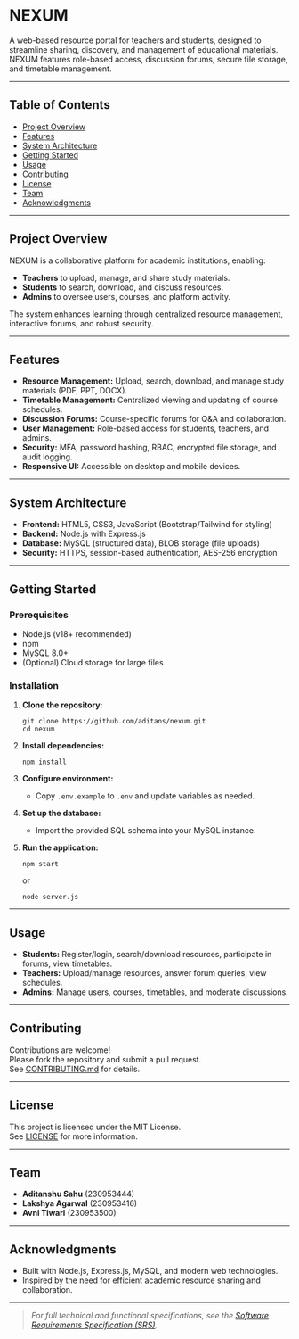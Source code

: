 # NEXUM

A web-based resource portal for teachers and students, designed to streamline sharing, discovery, and management of educational materials. NEXUM features role-based access, discussion forums, secure file storage, and timetable management.

---

## Table of Contents

- [Project Overview](#project-overview)
- [Features](#features)
- [System Architecture](#system-architecture)
- [Getting Started](#getting-started)
- [Usage](#usage)
- [Contributing](#contributing)
- [License](#license)
- [Team](#team)
- [Acknowledgments](#acknowledgments)

---

## Project Overview

NEXUM is a collaborative platform for academic institutions, enabling:
- **Teachers** to upload, manage, and share study materials.
- **Students** to search, download, and discuss resources.
- **Admins** to oversee users, courses, and platform activity.

The system enhances learning through centralized resource management, interactive forums, and robust security.

---

## Features

- **Resource Management:** Upload, search, download, and manage study materials (PDF, PPT, DOCX).
- **Timetable Management:** Centralized viewing and updating of course schedules.
- **Discussion Forums:** Course-specific forums for Q&A and collaboration.
- **User Management:** Role-based access for students, teachers, and admins.
- **Security:** MFA, password hashing, RBAC, encrypted file storage, and audit logging.
- **Responsive UI:** Accessible on desktop and mobile devices.

---

## System Architecture

- **Frontend:** HTML5, CSS3, JavaScript (Bootstrap/Tailwind for styling)
- **Backend:** Node.js with Express.js
- **Database:** MySQL (structured data), BLOB storage (file uploads)
- **Security:** HTTPS, session-based authentication, AES-256 encryption


---

## Getting Started

### Prerequisites

- Node.js (v18+ recommended)
- npm
- MySQL 8.0+
- (Optional) Cloud storage for large files

### Installation

1. **Clone the repository:**
    ```
    git clone https://github.com/aditans/nexum.git
    cd nexum
    ```
2. **Install dependencies:**
    ```
    npm install
    ```
3. **Configure environment:**
    - Copy `.env.example` to `.env` and update variables as needed.

4. **Set up the database:**
    - Import the provided SQL schema into your MySQL instance.

5. **Run the application:**
    ```
    npm start
    ```
    or
    ```
    node server.js
    ```

---

## Usage

- **Students:** Register/login, search/download resources, participate in forums, view timetables.
- **Teachers:** Upload/manage resources, answer forum queries, view schedules.
- **Admins:** Manage users, courses, timetables, and moderate discussions.

---

## Contributing

Contributions are welcome!  
Please fork the repository and submit a pull request.  
See [CONTRIBUTING.md](CONTRIBUTING.md) for details.

---

## License

This project is licensed under the MIT License.  
See [LICENSE](LICENSE) for more information.

---

## Team

- **Aditanshu Sahu** (230953444)
- **Lakshya Agarwal** (230953416)
- **Avni Tiwari** (230953500)

---

## Acknowledgments

- Built with Node.js, Express.js, MySQL, and modern web technologies.
- Inspired by the need for efficient academic resource sharing and collaboration.

---

> _For full technical and functional specifications, see the [Software Requirements Specification (SRS)](./SRS.md)._

